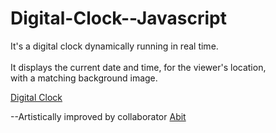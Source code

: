 # Digital-Clock--Javascript

It's a digital clock dynamically running in real time.
<br /> <br/>
It displays the current date and time, for the viewer's location, <br />
with a matching background image.

<a href="https://digital-clock--javascript.pages.dev/">Digital Clock</a>

--Artistically improved by collaborator <a href="https://github.com/abitsalihu">Abit</a> <br />

